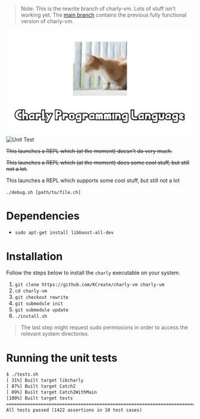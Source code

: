 > Note: This is the rewrite branch of charly-vm.
>       Lots of stuff isn't working yet.
>       The [main branch](https://github.com/KCreate/charly-vm/tree/main) contains the previous
>       fully functional version of charly-vm.

![Charly Programming Language](docs/charly-vm.png)
![Unit Test](https://github.com/KCreate/charly-vm/workflows/Unit%20Test/badge.svg?branch=rewrite)

<strike>This launches a REPL which (at the moment) doesn't do very much.</strike>

<strike>This launches a REPL which (at the moment) does some cool stuff, but still not a lot.</strike>

This launches a REPL which supports some cool stuff, but still not a lot

`./debug.sh [path/to/file.ch]`

# Dependencies

- `sudo apt-get install libboost-all-dev`

# Installation

Follow the steps below to install the `charly` executable on your system.

1. `git clone https://github.com/KCreate/charly-vm charly-vm`
2. `cd charly-vm`
3. `git checkout rewrite`
4. `git submodule init`
5. `git submodule update`
6. `./install.sh`

> The last step might request sudo permissions in order to access the relevant system directories.

# Running the unit tests

```
$ ./tests.sh
[ 31%] Built target libcharly
[ 87%] Built target Catch2
[ 89%] Built target Catch2WithMain
[100%] Built target tests
===============================================================================
All tests passed (1422 assertions in 10 test cases)
```
